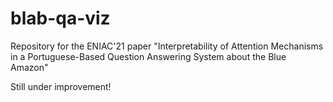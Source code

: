 # blab-qa-viz
Repository for the ENIAC'21 paper "Interpretability of Attention Mechanisms  in a Portuguese-Based Question Answering System about the Blue Amazon"


Still under improvement!
